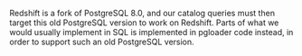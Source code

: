Redshift is a fork of PostgreSQL 8.0, and our catalog queries must then
target this old PostgreSQL version to work on Redshift. Parts of what we
would usually implement in SQL is implemented in pgloader code instead, in
order to support such an old PostgreSQL version.
